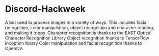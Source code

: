 # Discord-Hackweek
A bot used to process images in a variety of ways. This includes facial recognition, color manipulation, object recognition and character reading, and making it trippy.
Character recognition is thanks to the EAST Optical Character Recognition Library
Object recognition thanks to TensorFlow inception library
Color manipulation and facial recognition thanks to OpenCV.
